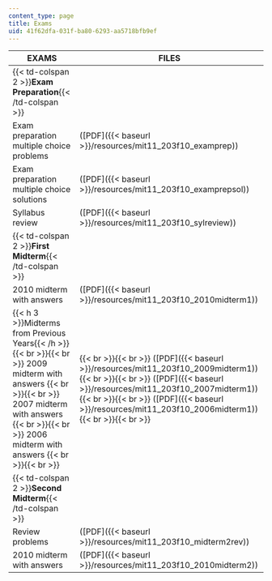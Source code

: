 ```yaml
---
content_type: page
title: Exams
uid: 41f62dfa-031f-ba80-6293-aa5718bfb9ef
---
```


| EXAMS | FILES |
| --- | --- |
| {{< td-colspan 2 >}}**Exam Preparation**{{< /td-colspan >}} ||
| Exam preparation multiple choice problems | ([PDF]({{< baseurl >}}/resources/mit11_203f10_examprep)) |
| Exam preparation multiple choice solutions | ([PDF]({{< baseurl >}}/resources/mit11_203f10_examprepsol)) |
| Syllabus review | ([PDF]({{< baseurl >}}/resources/mit11_203f10_sylreview)) |
| {{< td-colspan 2 >}}**First Midterm**{{< /td-colspan >}} ||
| 2010 midterm with answers | ([PDF]({{< baseurl >}}/resources/mit11_203f10_2010midterm1)) |
| {{< h 3 >}}Midterms from Previous Years{{< /h >}} {{< br >}}{{< br >}} 2009 midterm with answers {{< br >}}{{< br >}} 2007 midterm with answers {{< br >}}{{< br >}} 2006 midterm with answers {{< br >}}{{< br >}}  |  {{< br >}}{{< br >}} ([PDF]({{< baseurl >}}/resources/mit11_203f10_2009midterm1)) {{< br >}}{{< br >}} ([PDF]({{< baseurl >}}/resources/mit11_203f10_2007midterm1)) {{< br >}}{{< br >}} ([PDF]({{< baseurl >}}/resources/mit11_203f10_2006midterm1)) {{< br >}}{{< br >}}  |
| {{< td-colspan 2 >}}**Second Midterm**{{< /td-colspan >}} ||
| Review problems | ([PDF]({{< baseurl >}}/resources/mit11_203f10_midterm2rev)) |
| 2010 midterm with answers | ([PDF]({{< baseurl >}}/resources/mit11_203f10_2010midterm2))